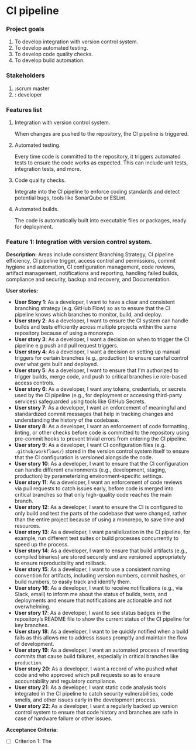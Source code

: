 # CI pipeline

### Project goals
1. To develop integration with version control system.
2. To develop automated testing.
3. To develop code quality checks.
4. To develop build automation.

### Stakeholders
1. :scrum master
2. : developer

### Features list 
1. Integration with version control system.

   When changes are pushed to the repository, the CI pipeline is triggered.
2. Automated testing.

   Every time code is committed to the repository, it triggers automated tests to ensure the code works as expected. This can include unit tests, integration tests, and more.
3. Code quality checks.

   Integrate into the CI pipeline to enforce coding standards and detect potential bugs, tools like SonarQube or ESLint.
4. Automated builds.

   The code is automatically built into executable files or packages, ready for deployment.


### Feature 1: Integration with version control system.

**Description:**
Areas include consistent Branching Strategy, CI pipeline efficiency, CI pipeline trigger, access control and permissions, commit hygiene and automation, CI configuration management, code reviews, artifact management, notifications and reporting, handling failed builds, compliance and security, backup and recovery, and Documentation. 

**User stories:**
- **User Story 1**: As a developer, I want to have a clear and consistent branching strategy (e.g. GitHub Flow) so as to ensure that the CI pipeline knows which branches to monitor, build, and deploy.
- **User story 2**: As a developer, I want to ensure the CI system can handle builds and tests efficiently across multiple projects within the same repository because of using a monorepo.
- **User story 3**: As a developer, I want a decision on when to trigger the CI pipeline e.g push and pull request triggers.
- **User story 4**: As a developer, I want a decision on setting up manual triggers for certain branches (e.g., production) to ensure careful control over what gets built and deployed.
- **User story 5**: As a developer, I want to ensure that I'm authorized to trigger builds, merge code, and push to critical branches i.e role-based access controls.
- **User story 6**: As a developer, I want any tokens, credentials, or secrets used by the CI pipeline (e.g., for deployment or accessing third-party services) safeguarded using tools like GitHub Secrets.
- **User story 7**: As a developer, I want an enforcement of meaningful and standardized commit messages that help in tracking changes and understanding the history of the codebase.
- **User story 8**: As a developer, I want an enforcement of code formatting, linting, or other checks before code is committed to the repository using pre-commit hooks to prevent trivial errors from entering the CI pipeline.
- **User story 9**: As a developer, I want CI configuration files (e.g.  `.github/workflows/`) stored in the version control system itself to ensure that the CI configuration is versioned alongside the code.
- **User story 10**: As a developer, I want to ensure that the CI configuration can handle different environments (e.g., development, staging, production) by parameterizing environment-specific settings.
- **User story 11**: As a developer, I want an enforcement of code reviews via pull requests to catch issues early, before code is merged into critical branches so that only high-quality code reaches the main branch.
- **User story 12**: As a developer, I want to ensure the CI is configured to only build and test the parts of the codebase that were changed, rather than the entire project because of using a monorepo, to save time and resources.
- **User story 13**: As a developer, I want parallelization in the CI pipeline, for example, run different test suites or build processes concurrently to speed up the process.
- **User story 14**: As a developer, I want to ensure that build artifacts (e.g., compiled binaries) are stored securely and are versioned appropriately to ensure reproducibility and rollback.
- **User story 15**: As a developer, I want to use a consistent naming convention for artifacts, including version numbers, commit hashes, or build numbers, to easily track and identify them.
- **User story 16**: As a developer, I want to receive notifications (e.g., via Slack, email) to inform me about the status of builds, tests, and deployments and ensure that notifications are actionable and not overwhelming.
- **User story 17**: As a developer, I want to see status badges in the repository’s README file to show the current status of the CI pipeline for key branches.
- **User story 18**: As a developer, I want to be quickly notified when a build fails as this allows me to address issues promptly and maintain the flow of development.
- **User story 19**: As a developer, I want an automated process of reverting commits that cause build failures, especially in critical branches like `production`.
- **User story 20**: As a developer, I want a record of who pushed what code and who approved which pull requests so as to ensure accountability and regulatory compliance.
- **User story 21**: As a developer, I want static code analysis tools integrated in the CI pipeline to catch security vulnerabilities, code smells, and other issues early in the development process.
- **User story 22**: As a developer, I want a regularly backed up version control system to ensure that code history and branches are safe in case of hardware failure or other issues.


**Acceptance Criteria:**
- [ ] Criterion 1: The 
